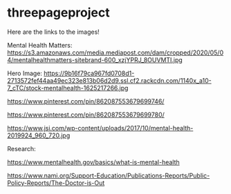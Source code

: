 # threepageproject

Here are the links to the images! 

Mental Health Matters: https://s3.amazonaws.com/media.mediapost.com/dam/cropped/2020/05/04/mentalhealthmatters-sitebrand-600_xzjYPRJ_8OUVMTI.jpg

Hero Image: https://9b16f79ca967fd0708d1-2713572fef44aa49ec323e813b06d2d9.ssl.cf2.rackcdn.com/1140x_a10-7_cTC/stock-mentalhealth-1625217266.jpg

https://www.pinterest.com/pin/862087553679699746/

https://www.pinterest.com/pin/862087553679699780/

https://www.jsi.com/wp-content/uploads/2017/10/mental-health-2019924_960_720.jpg

Research:

https://www.mentalhealth.gov/basics/what-is-mental-health

https://www.nami.org/Support-Education/Publications-Reports/Public-Policy-Reports/The-Doctor-is-Out
